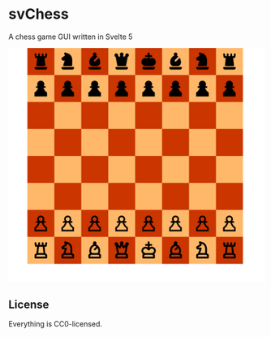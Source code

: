 # svChess

A chess game GUI written in Svelte 5

![svChess chess board GUI example](doc/chess-board.png)

## License

Everything is CC0-licensed.
